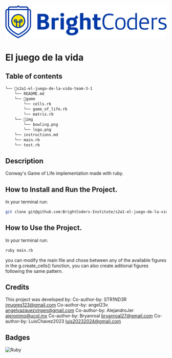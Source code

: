 ![BrightCoders Logo](img/logo.png)

# El juego de la vida

## Table of contents

```
└── 📁s2a1-el-juego-de-la-vida-team-3-1
    └── README.md
    └── 📁game
        └── cells.rb
        └── game_of_life.rb
        └── matrix.rb
    └── 📁img
        └── bowling.png
        └── logo.png
    └── instructions.md
    └── main.rb
    └── test.rb
```

## Description

Conway's Game of Life implementation made with ruby.

## How to Install and Run the Project.

In your terminal run:

```bash
git clone git@github.com:BrightCoders-Institute/s2a1-el-juego-de-la-vida-team-3-1.git
```

## How to Use the Project.

In your terminal run:

```bash
ruby main.rb
```

you can modify the main file and chose between any of the available figures in the g.create_cells() function, you can also create aditional figures following the same pattern.

## Credits

This project was developed by:
Co-author-by: STR1ND3R <jmugres123@gmail.com>
Co-author-by: angel23v <angelvazquezvirgen@gmail.com>
Co-author-by: AlejandroJer <ajeronimo@ucol.mx>
Co-author-by: Bryanroal <bryanroal27@gmail.com>
Co-author-by: LuisChavez2023 <luis20232024@gmail.com>

## Badges

![Ruby](https://img.shields.io/badge/ruby-%23CC342D.svg?style=for-the-badge&logo=ruby&logoColor=white)
